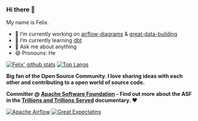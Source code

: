 ### Hi there 👋

My name is Felix.

- 🔭 I’m currently working on [airflow-diagrams](https://github.com/feluelle/airflow-diagrams) & [great-data-building](https://github.com/feluelle/great-data-building)
- 🌱 I’m currently learning [dbt](https://www.getdbt.com/)
- 💬 Ask me about anything
- 😄 Pronouns: He

[![Felix' github stats](https://github-readme-stats.vercel.app/api?username=feluelle&show_icons=true&theme=dark)](https://github.com/anuraghazra/github-readme-stats)
[![Top Langs](https://github-readme-stats.vercel.app/api/top-langs/?username=feluelle&layout=compact&theme=dark&exclude_repo=poe-addons-organizer,chat-app,battleships,battleships-engine,conways-game-of-life)](https://github.com/anuraghazra/github-readme-stats)

**Big fan of the Open Source Community. I love sharing ideas with each other and contributing to a open world of source code.**

**Committer @ [Apache Software Foundation](https://www.apache.org/) - Find out more about the ASF in the [Trillions and Trillions Served](https://www.youtube.com/watch?v=JUt2nb0mgwg) documentary. :heart:**

[![Apache Airflow](https://github-readme-stats.vercel.app/api/pin/?username=apache&repo=airflow&theme=dark)](https://github.com/anuraghazra/github-readme-stats)
[![Great Expectatins](https://github-readme-stats.vercel.app/api/pin/?username=great-expectations&repo=great_expectations&theme=dark)](https://github.com/anuraghazra/github-readme-stats)
